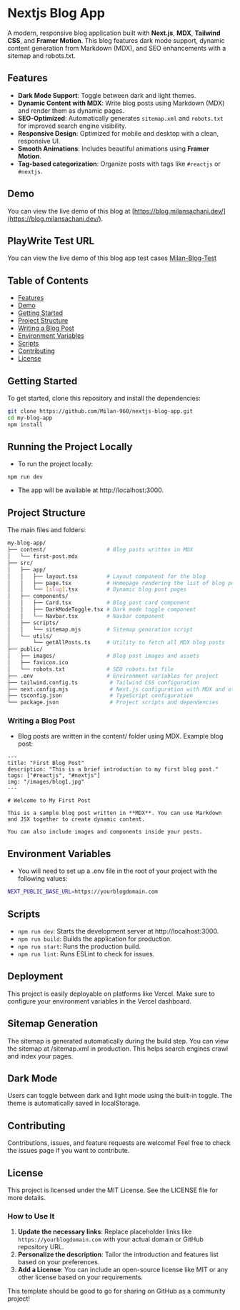 # Nextjs Blog App

A modern, responsive blog application built with **Next.js**, **MDX**, **Tailwind CSS**, and **Framer Motion**. This blog features dark mode support, dynamic content generation from Markdown (MDX), and SEO enhancements with a sitemap and robots.txt.

## Features

- **Dark Mode Support**: Toggle between dark and light themes.
- **Dynamic Content with MDX**: Write blog posts using Markdown (MDX) and render them as dynamic pages.
- **SEO-Optimized**: Automatically generates `sitemap.xml` and `robots.txt` for improved search engine visibility.
- **Responsive Design**: Optimized for mobile and desktop with a clean, responsive UI.
- **Smooth Animations**: Includes beautiful animations using **Framer Motion**.
- **Tag-based categorization**: Organize posts with tags like `#reactjs` or `#nextjs`.

## Demo

You can view the live demo of this blog at [https://blog.milansachani.dev/](https://blog.milansachani.dev/).

## PlayWrite Test URL

You can view the live demo of this blog app test cases [Milan-Blog-Test](https://milan-960.github.io/Milan-Blog/)

## Table of Contents

- [Features](#features)
- [Demo](#demo)
- [Getting Started](#getting-started)
- [Project Structure](#project-structure)
- [Writing a Blog Post](#writing-a-blog-post)
- [Environment Variables](#environment-variables)
- [Scripts](#scripts)
- [Contributing](#contributing)
- [License](#license)

## Getting Started

To get started, clone this repository and install the dependencies:

```bash
git clone https://github.com/Milan-960/nextjs-blog-app.git
cd my-blog-app
npm install
```

## Running the Project Locally

- To run the project locally:

```
npm run dev
```

- The app will be available at http://localhost:3000.

## Project Structure

The main files and folders:

```bash
my-blog-app/
├── content/                   # Blog posts written in MDX
│   └── first-post.mdx
├── src/
│   ├── app/
│   │   ├── layout.tsx         # Layout component for the blog
│   │   ├── page.tsx           # Homepage rendering the list of blog posts
│   │   └── [slug].tsx         # Dynamic blog post pages
│   ├── components/
│   │   ├── Card.tsx           # Blog post card component
│   │   ├── DarkModeToggle.tsx # Dark mode toggle component
│   │   └── Navbar.tsx         # Navbar component
│   ├── scripts/
│   │   └── sitemap.mjs        # Sitemap generation script
│   └── utils/
│       └── getAllPosts.ts     # Utility to fetch all MDX blog posts
├── public/
│   ├── images/                # Blog post images and assets
│   ├── favicon.ico
│   └── robots.txt             # SEO robots.txt file
├── .env                       # Environment variables for project
├── tailwind.config.ts          # Tailwind CSS configuration
├── next.config.mjs             # Next.js configuration with MDX and other plugins
├── tsconfig.json               # TypeScript configuration
└── package.json                # Project scripts and dependencies
```

### Writing a Blog Post

- Blog posts are written in the content/ folder using MDX. Example blog post:

```
---
title: "First Blog Post"
description: "This is a brief introduction to my first blog post."
tags: ["#reactjs", "#nextjs"]
img: "/images/blog1.jpg"
---

# Welcome to My First Post

This is a sample blog post written in **MDX**. You can use Markdown and JSX together to create dynamic content.

You can also include images and components inside your posts.
```

## Environment Variables

- You will need to set up a .env file in the root of your project with the following values:

```bash
NEXT_PUBLIC_BASE_URL=https://yourblogdomain.com
```

## Scripts

- `npm run dev`: Starts the development server at http://localhost:3000.
- `npm run build`: Builds the application for production.
- `npm run start`: Runs the production build.
- `npm run lint`: Runs ESLint to check for issues.

## Deployment

This project is easily deployable on platforms like Vercel. Make sure to configure your environment variables in the Vercel dashboard.

## Sitemap Generation

The sitemap is generated automatically during the build step. You can view the sitemap at /sitemap.xml in production. This helps search engines crawl and index your pages.

## Dark Mode

Users can toggle between dark and light mode using the built-in toggle. The theme is automatically saved in localStorage.

## Contributing

Contributions, issues, and feature requests are welcome! Feel free to check the issues page if you want to contribute.

## License

This project is licensed under the MIT License. See the LICENSE file for more details.

### How to Use It

1. **Update the necessary links**: Replace placeholder links like `https://yourblogdomain.com` with your actual domain or GitHub repository URL.
2. **Personalize the description**: Tailor the introduction and features list based on your preferences.
3. **Add a License**: You can include an open-source license like MIT or any other license based on your requirements.

This template should be good to go for sharing on GitHub as a community project!

